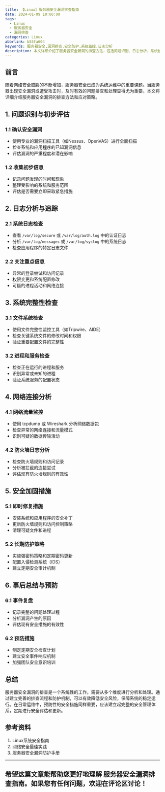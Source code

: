 ```yaml
---
title: 【Linux】服务器安全漏洞排查指南
date: 2024-01-09 10:00:00
tags:
  - Linux
  - 服务器安全
  - 漏洞排查
categories: Linux
abbrlink: b55fa604
keywords: 服务器安全,漏洞排查,安全防护,系统监控,日志分析
description: 本文详细介绍了服务器安全漏洞的排查方法，包括问题识别、日志分析、系统检查等关键步骤，以及相应的解决方案和预防措施。
---
```


## 前言

随着网络安全威胁的不断增加，服务器安全已成为系统运维中的重要课题。当服务器出现安全漏洞或遭受攻击时，及时有效的问题排查和处理显得尤为重要。本文将详细介绍服务器安全漏洞的排查方法和应对策略。

## 1. 问题识别与初步评估

### 1.1 确认安全漏洞

- 使用专业的漏洞扫描工具（如Nessus、OpenVAS）进行全面扫描
- 检查系统和应用程序的已知漏洞信息
- 评估漏洞的严重程度和潜在影响

### 1.2 收集初步信息

- 记录问题发现的时间和现象
- 整理受影响的系统和服务范围
- 评估是否需要立即采取紧急措施

## 2. 日志分析与追踪

### 2.1 系统日志检查

- 查看 `/var/log/secure` 或 `/var/log/auth.log` 中的认证日志
- 分析 `/var/log/messages` 或 `/var/log/syslog` 中的系统日志
- 检查应用程序的特定日志文件

### 2.2 关注重点信息

- 异常的登录尝试和访问记录
- 权限变更和系统配置修改
- 可疑的进程活动和网络连接

## 3. 系统完整性检查

### 3.1 文件系统检查

- 使用文件完整性监控工具（如Tripwire、AIDE）
- 检查关键系统文件的修改时间和权限
- 验证重要配置文件的完整性

### 3.2 进程和服务检查

- 检查正在运行的进程和服务
- 识别异常或未知的进程
- 验证系统服务的配置状态

## 4. 网络连接分析

### 4.1 网络流量监控

- 使用 tcpdump 或 Wireshark 分析网络数据包
- 检查异常的网络连接和流量模式
- 识别可疑的数据传输活动

### 4.2 防火墙日志分析

- 检查防火墙规则和访问记录
- 分析被拦截的连接尝试
- 评估现有防火墙规则的有效性

## 5. 安全加固措施

### 5.1 即时修复措施

- 安装系统和应用程序的安全补丁
- 更新防火墙规则和访问控制策略
- 清理可疑文件和进程

### 5.2 长期防护策略

- 实施强密码策略和定期密码更新
- 配置入侵检测系统（IDS）
- 建立定期安全审计机制

## 6. 事后总结与预防

### 6.1 事件复盘

- 记录完整的问题处理过程
- 分析漏洞产生的原因
- 评估现有安全措施的有效性

### 6.2 预防措施

- 制定定期安全检查计划
- 建立安全事件响应机制
- 加强团队安全意识培训

## 总结

服务器安全漏洞的排查是一个系统性的工作，需要从多个维度进行分析和处理。通过建立完善的排查流程和防护机制，可以有效降低安全风险，保障系统的稳定运行。在日常运维中，预防性的安全措施同样重要，应该建立起完整的安全管理体系，定期进行安全评估和更新。

## 参考资料

1. Linux系统安全指南
2. 网络安全最佳实践
3. 服务器安全漏洞防护手册

---

希望这篇文章能帮助您更好地理解 服务器安全漏洞排查指南。如果您有任何问题，欢迎在评论区讨论！
--- 
